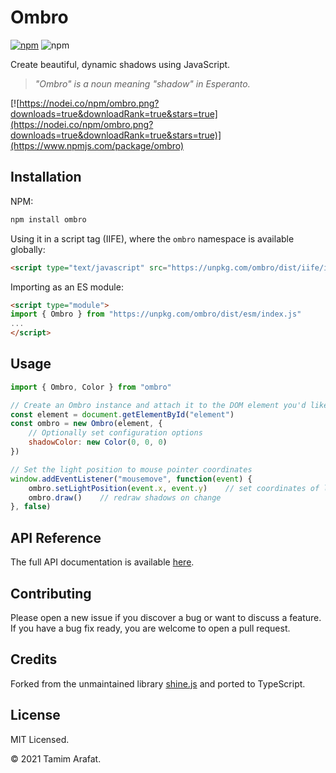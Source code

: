 # Ombro

[![npm](https://img.shields.io/npm/v/ombro?color=%23CC3534&logo=npm)](https://www.npmjs.com/package/ombro)
![npm](https://img.shields.io/npm/dm/ombro)

Create beautiful, dynamic shadows using JavaScript.

> _"Ombro" is a noun meaning "shadow" in Esperanto._

[![https://nodei.co/npm/ombro.png?downloads=true&downloadRank=true&stars=true](https://nodei.co/npm/ombro.png?downloads=true&downloadRank=true&stars=true)](https://www.npmjs.com/package/ombro)

## Installation

NPM:
```sh
npm install ombro
```

Using it in a script tag (IIFE), where the `ombro` namespace is available globally:
```html
<script type="text/javascript" src="https://unpkg.com/ombro/dist/iife/index.js"></script>
```

Importing as an ES module:
```html
<script type="module">
import { Ombro } from "https://unpkg.com/ombro/dist/esm/index.js"
...
</script>
```

## Usage

```js
import { Ombro, Color } from "ombro"

// Create an Ombro instance and attach it to the DOM element you'd like to shine
const element = document.getElementById("element")
const ombro = new Ombro(element, {
    // Optionally set configuration options
    shadowColor: new Color(0, 0, 0)
})

// Set the light position to mouse pointer coordinates
window.addEventListener("mousemove", function(event) {
    ombro.setLightPosition(event.x, event.y)	// set coordinates of light position
    ombro.draw()	// redraw shadows on change
}, false)
```

## API Reference

The full API documentation is available [here](https://arafatamim.github.io/ombro).

## Contributing

Please open a new issue if you discover a bug or want to discuss a feature. If you have a bug fix ready, you are welcome to open a pull request.

## Credits

Forked from the unmaintained library [shine.js](https://github.com/bigspaceship/shine.js) and ported to TypeScript.

## License

MIT Licensed.

© 2021 Tamim Arafat.
